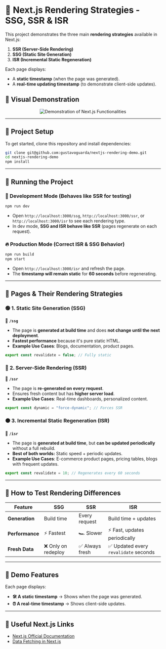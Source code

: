 # 🚀 Next.js Rendering Strategies - SSG, SSR & ISR

This project demonstrates the three main **rendering strategies** available in Next.js:

1. **SSR (Server-Side Rendering)**
2. **SSG (Static Site Generation)**
3. **ISR (Incremental Static Regeneration)**

Each page displays:

- A **static timestamp** (when the page was generated).
- A **real-time updating timestamp** (to demonstrate client-side updates).

## 🎥 **Visual Demonstration**

<div align="center">
  <img src="./public/nextjs-rendering-demo.gif" alt="Demonstration of Next.js Functionalities" />
</div>

---

## 📌 **Project Setup**

To get started, clone this repository and install dependencies:

```sh
git clone git@github.com:gustavoguarda/nextjs-rendering-demo.git
cd nextjs-rendering-demo
npm install
```

---

## 🚀 **Running the Project**

### 🔧 **Development Mode** (Behaves like SSR for testing)

```sh
npm run dev
```

- Open `http://localhost:3000/ssg`, `http://localhost:3000/ssr`, or `http://localhost:3000/isr` to see each rendering type.
- In dev mode, **SSG and ISR behave like SSR** (pages regenerate on each request).

### 🔥 **Production Mode (Correct ISR & SSG Behavior)**

```sh
npm run build
npm start
```

- Open `http://localhost:3000/isr` and refresh the page.
- The **timestamp will remain static** for **60 seconds** before regenerating.

---

## 📄 **Pages & Their Rendering Strategies**

### 🟢 **1. Static Site Generation (SSG)**

📂 **`/ssg`**

- The page is **generated at build time** and does **not change until the next deployment**.
- **Fastest performance** because it's pure static HTML.
- **Example Use Cases**: Blogs, documentation, product pages.

```jsx
export const revalidate = false; // Fully static
```

### 🔵 **2. Server-Side Rendering (SSR)**

📂 **`/ssr`**

- The page is **re-generated on every request**.
- Ensures fresh content but has **higher server load**.
- **Example Use Cases**: Real-time dashboards, personalized content.

```jsx
export const dynamic = "force-dynamic"; // Forces SSR
```

### 🟠 **3. Incremental Static Regeneration (ISR)**

📂 **`/isr`**

- The page is **generated at build time**, but **can be updated periodically** without a full rebuild.
- **Best of both worlds:** Static speed + periodic updates.
- **Example Use Cases**: E-commerce product pages, pricing tables, blogs with frequent updates.

```jsx
export const revalidate = 10; // Regenerates every 60 seconds
```

---

## 📌 **How to Test Rendering Differences**

| Feature         | **SSG**             | **SSR**         | **ISR**                               |
| --------------- | ------------------- | --------------- | ------------------------------------- |
| **Generation**  | Build time          | Every request   | Build time + updates                  |
| **Performance** | ⚡ Fastest          | 🏎️ Slower       | ⚡ Fast, updates periodically         |
| **Fresh Data**  | ❌ Only on redeploy | ✅ Always fresh | ✅ Updated every `revalidate` seconds |

---

## 🎯 **Demo Features**

Each page displays:

- **🛠️ A static timestamp** → Shows when the page was generated.
- **⏰ A real-time timestamp** → Shows client-side updates.

---

## 🔗 **Useful Next.js Links**

- [Next.js Official Documentation](https://nextjs.org/docs)
- [Data Fetching in Next.js](https://nextjs.org/docs/app/building-your-application/data-fetching)
